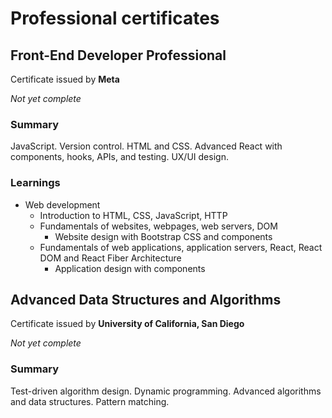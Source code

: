 # Professional certificates

## Front-End Developer Professional

Certificate issued by **Meta**

*Not yet complete*

### Summary

JavaScript. Version control. HTML and CSS. Advanced React
with components, hooks, APIs, and testing. UX/UI design.

### Learnings

- Web development
  - Introduction to HTML, CSS, JavaScript, HTTP
  - Fundamentals of websites, webpages, web servers, DOM
    - Website design with Bootstrap CSS and components
  - Fundamentals of web applications, application servers, React, React DOM and React Fiber Architecture
    - Application design with components

## Advanced Data Structures and Algorithms

Certificate issued by **University of California, San Diego**

*Not yet complete*

### Summary

Test-driven algorithm design. Dynamic programming. Advanced
algorithms and data structures. Pattern matching.